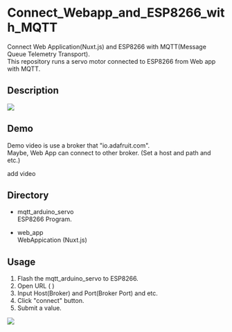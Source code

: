 # Connect_Webapp_and_ESP8266_with_MQTT
Connect Web Application(Nuxt.js) and ESP8266 with MQTT(Message Queue Telemetry Transport).  
This repository runs a servo motor connected to ESP8266 from Web app with MQTT.


## Description

<img src="https://user-images.githubusercontent.com/13119897/77838718-58221480-71b1-11ea-8e65-7cfea93da774.jpg" with="500" >

## Demo

Demo video is use a broker that "io.adafruit.com".  
Maybe, Web App can connect to other broker. (Set a host and path and etc.)

add video

## Directory

* mqtt_arduino_servo  
  ESP8266 Program.

* web_app  
  WebAppication (Nuxt.js)

## Usage

1. Flash the mqtt_arduino_servo to ESP8266.
2. Open URL ( )
3. Input Host(Broker) and Port(Broker Port) and etc.
4. Click "connect" button.
5. Submit a value.

<img src="https://user-images.githubusercontent.com/13119897/77838991-f6af7500-71b3-11ea-825d-09ce119fd274.PNG" with="500" >
